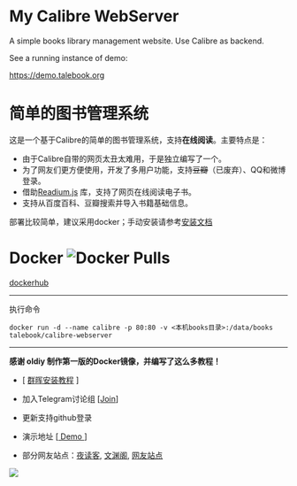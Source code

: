 My Calibre WebServer
====================
A simple books library management website. Use Calibre as backend.

See a running instance of demo:

https://demo.talebook.org

简单的图书管理系统
===================
这是一个基于Calibre的简单的图书管理系统，支持**在线阅读**。主要特点是：
* 由于Calibre自带的网页太丑太难用，于是独立编写了一个。
* 为了网友们更方便使用，开发了多用户功能，支持~~豆瓣~~（已废弃）、QQ和微博登录。
* 借助[Readium.js](https://github.com/readium/readium-js-viewer) 库，支持了网页在线阅读电子书。
* 支持从百度百科、豆瓣搜索并导入书籍基础信息。

部署比较简单，建议采用docker；手动安装请参考[安装文档](document/INSTALL.zh_CN.md)


Docker
![Docker Pulls](https://img.shields.io/docker/pulls/talebook/calibre-webserver.svg)
===================

[dockerhub](https://hub.docker.com/r/talebook/calibre-webserver)

---

执行命令

`docker run -d --name calibre -p 80:80 -v <本机books目录>:/data/books  talebook/calibre-webserver`

---

**感谢 oldiy 制作第一版的Docker镜像，并编写了这么多教程！**

+ [ [群晖安装教程](https://odcn.top/2019/02/26/2734/) ]

+ 加入Telegram讨论组 [[Join](https://t.me/joinchat/H3IoGkcnW6BGo51EJ9Kw5g)]

- 更新支持github登录

- 演示地址 [[ Demo ](https://demo.talebook.org)]

- 部分网友站点：[夜读客](https://www.yeduk.com/), [文渊阁](https://wenyuange.org), [网友站点](http://book.bwh.bai-long.cn/)

![](https://github.com/talebook/calibre-webserver/raw/develop/document/screenshot.png)

